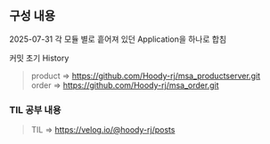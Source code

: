 ## 구성 내용

2025-07-31
각 모듈 별로 흩어져 있던 Application을 하나로 합침

커밋 초기 History
> product => https://github.com/Hoody-rj/msa_productserver.git <br>
> order => https://github.com/Hoody-rj/msa_order.git

### TIL 공부 내용
> TIL => https://velog.io/@hoody-rj/posts

